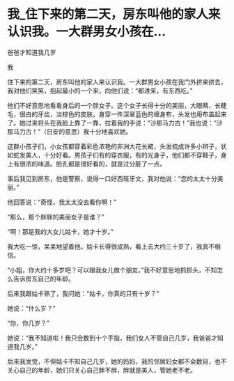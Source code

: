 # 我_住下来的第二天，房东叫他的家人来认识我。一大群男女小孩在...

爸爸才知道我几岁

我

住下来的第二天，房东叫他的家人来认识我。一大群男女小孩在我门外挤来挤去，我对他们笑笑，抱起最小的一个来，向他们说：“都进来，有东西吃。”

他们不好意思地看看身后的一个胖女子。这个女子长得十分的美丽，大眼睛，长睫毛，很白的牙齿，淡棕色的皮肤，身穿一件深翠蓝色的缠身布，头发也用布盖起来了。她过来将头在我脸上靠了一靠，拉着我的手说：“沙那马力古！”我也说：“沙那马力古！”（日安的意思）我十分地喜欢她。

这群小孩子们，小女孩都穿着彩色浓艳的非洲大花长裙，头发梳成许多小辫子，状如蛇发美人，十分好看。男孩子们有的穿衣服，有的光身子，他们都不穿鞋子，身上有很浓的味道。脸孔都是很好看的，就是过分脏了一点。

事后我见到房东，他是警察，说得一口好西班牙文，我对他说：“您的太太十分美丽。”

他回答说：“奇怪，我太太没去看你啊！”

“那么，那个胖胖的美丽女子是谁？”

“啊！那是我的大女儿姑卡，她才十岁。”

我大吃一惊，呆呆地望着他。姑卡长得很成熟，看上去大约三十岁了，我真不相信。

“小姐，你大约十多岁吧？可以跟我女儿做个朋友。”我不好意思地抓抓头，不知怎么告诉房东自己的年龄。

后来我跟姑卡熟了，我问她：“姑卡，你真的只有十岁？”

她说：“什么岁？”

“你，你几岁？”

她说：“我不知道啦！我只会数到十个手指，我们女人不管自己几岁，我爸爸才知道我几岁。”

后来我发觉，不但姑卡不知自己几岁，她的妈妈，我的邻居妇女都不会数目，也不关心自己的年龄，她们只关心自己胖不胖，胖就是美人，管她老不老。
